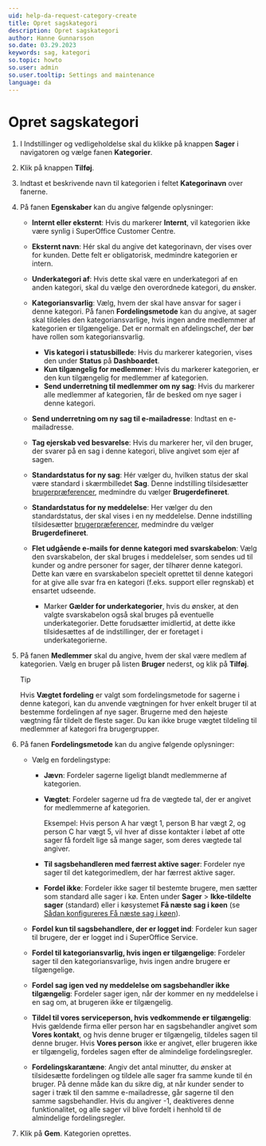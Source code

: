 ```yaml
---
uid: help-da-request-category-create
title: Opret sagskategori
description: Opret sagskategori
author: Hanne Gunnarsson
so.date: 03.29.2023
keywords: sag, kategori
so.topic: howto
so.user: admin
so.user.tooltip: Settings and maintenance
language: da
---
```


# Opret sagskategori

1. I Indstillinger og vedligeholdelse skal du klikke på knappen **Sager** i navigatoren og vælge fanen **Kategorier**.

1. Klik på knappen **Tilføj**.

1. Indtast et beskrivende navn til kategorien i feltet **Kategorinavn** over fanerne.

1. På fanen **Egenskaber** kan du angive følgende oplysninger:

    * **Internt eller eksternt**: Hvis du markerer **Internt**, vil kategorien ikke være synlig i SuperOffice Customer Centre.

    * **Eksternt navn**: Hér skal du angive det kategorinavn, der vises over for kunden. Dette felt er obligatorisk, medmindre kategorien er intern.

    * **Underkategori af**: Hvis dette skal være en underkategori af en anden kategori, skal du vælge den overordnede kategori, du ønsker.

    * **Kategoriansvarlig**: Vælg, hvem der skal have ansvar for sager i denne kategori. På fanen **Fordelingsmetode** kan du angive, at sager skal tildeles den kategoriansvarlige, hvis ingen andre medlemmer af kategorien er tilgængelige. Det er normalt en afdelingschef, der bør have rollen som kategoriansvarlig.

        * **Vis kategori i statusbillede**: Hvis du markerer kategorien, vises den under **Status** på **Dashboardet**.
        * **Kun tilgængelig for medlemmer**: Hvis du markerer kategorien, er den kun tilgængelig for medlemmer af kategorien.
        * **Send underretning til medlemmer om ny sag**: Hvis du markerer alle medlemmer af kategorien, får de besked om nye sager i denne kategori.

    * **Send underretning om ny sag til e-mailadresse**: Indtast en e-mailadresse.

    * **Tag ejerskab ved besvarelse**: Hvis du markerer her, vil den bruger, der svarer på en sag i denne kategori, blive angivet som ejer af sagen.

    * **Standardstatus for ny sag**: Hér vælger du, hvilken status der skal være standard i skærmbilledet **Sag**. Denne indstilling tilsidesætter [brugerpræferencer][1], medmindre du vælger **Brugerdefineret**.

    * **Standardstatus for ny meddelelse**: Her vælger du den standardstatus, der skal vises i en ny meddelelse. Denne indstilling tilsidesætter [brugerpræferencer][1], medmindre du vælger **Brugerdefineret**.

    * **Flet udgående e-mails for denne kategori med svarskabelon**: Vælg den svarskabelon, der skal bruges i meddelelser, som sendes ud til kunder og andre personer for sager, der tilhører denne kategori. Dette kan være en svarskabelon specielt oprettet til denne kategori for at give alle svar fra en kategori (f.eks. support eller regnskab) et ensartet udseende.

        * Marker **Gælder for underkategorier**, hvis du ønsker, at den valgte svarskabelon også skal bruges på eventuelle underkategorier. Dette forudsætter imidlertid, at dette ikke tilsidesættes af de indstillinger, der er foretaget i underkategorierne.

1. På fanen **Medlemmer** skal du angive, hvem der skal være medlem af kategorien. Vælg en bruger på listen **Bruger** nederst, og klik på **Tilføj**.

    > [!TIP]
    > Hvis **Vægtet fordeling** er valgt som fordelingsmetode for sagerne i denne kategori, kan du anvende vægtningen for hver enkelt bruger til at bestemme fordelingen af nye sager. Brugerne med den højeste vægtning får tildelt de fleste sager. Du kan ikke bruge vægtet tildeling til medlemmer af kategori fra brugergrupper.

1. På fanen **Fordelingsmetode** kan du angive følgende oplysninger:

    * Vælg en fordelingstype:

        * **Jævn**: Fordeler sagerne ligeligt blandt medlemmerne af kategorien.
        * **Vægtet**: Fordeler sagerne ud fra de vægtede tal, der er angivet for medlemmerne af kategorien.

           Eksempel: Hvis person A har vægt 1, person B har vægt 2, og person C har vægt 5, vil hver af disse kontakter i løbet af otte sager få fordelt lige så mange sager, som deres vægtede tal angiver.

        * **Til sagsbehandleren med færrest aktive sager**: Fordeler nye sager til det kategorimedlem, der har færrest aktive sager.
        * **Fordel ikke**: Fordeler ikke sager til bestemte brugere, men sætter som standard alle sager i kø. Enten under **Sager** &gt; **Ikke-tildelte sager** (standard) eller i køsystemet **Få næste sag i køen** (se [Sådan konfigureres Få næste sag i køen][3]).

    * **Fordel kun til sagsbehandlere, der er logget ind**: Fordeler kun sager til brugere, der er logget ind i SuperOffice Service.

    * **Fordel til kategoriansvarlig, hvis ingen er tilgængelige**: Fordeler sager til den kategoriansvarlige, hvis ingen andre brugere er tilgængelige.

    * **Fordel sag igen ved ny meddelelse om sagsbehandler ikke tilgængelig**: Fordeler sager igen, når der kommer en ny meddelelse i en sag om, at brugeren ikke er tilgængelig.

    * **Tildel til vores serviceperson, hvis vedkommende er tilgængelig**: Hvis gældende firma eller person har en sagsbehandler angivet som **Vores kontakt**, og hvis denne bruger er tilgængelig, tildeles sagen til denne bruger. Hvis **Vores person** ikke er angivet, eller brugeren ikke er tilgængelig, fordeles sagen efter de almindelige fordelingsregler.

    * **Fordelingskarantæne**: Angiv det antal minutter, du ønsker at tilsidesætte fordelingen og tildele alle sager fra samme kunde til én bruger. På denne måde kan du sikre dig, at når kunder sender to sager i træk til den samme e-mailadresse, går sagerne til den samme sagsbehandler. Hvis du angiver -1, deaktiveres denne funktionalitet, og alle sager vil blive fordelt i henhold til de almindelige fordelingsregler.

1. Klik på **Gem**. Kategorien oprettes.

<!-- Referenced links -->
[1]: ../../../admin/preferences/learn/index.md
[3]: ../next-in-queue.md

<!-- Referenced images -->
